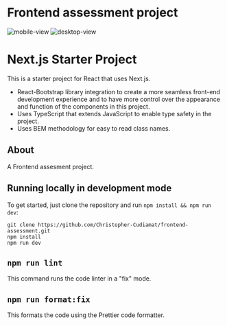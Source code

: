 # Frontend assessment project

![mobile-view](https://github.com/Christopher-Cudiamat/frontend-assessment/assets/52795465/e448e085-57d1-427d-8fbf-f1f396712663)
![desktop-view](https://github.com/Christopher-Cudiamat/frontend-assessment/assets/52795465/723a166b-1f67-4af8-8623-1f9b521e0d8f)

# Next.js Starter Project

This is a starter project for React that uses Next.js.

- React-Bootstrap library integration to create a more seamless front-end development experience and to have more control over the appearance and function of the components in this project.
- Uses TypeScript that extends JavaScript to enable type safety in the project.
- Uses BEM methodology for easy to read class names.

## About

A Frontend assesment project.

## Running locally in development mode

To get started, just clone the repository and run `npm install && npm run dev`:

    git clone https://github.com/Christopher-Cudiamat/frontend-assessment.git
    npm install
    npm run dev

## `npm run lint`

This command runs the code linter in a "fix" mode.

## `npm run format:fix`

This formats the code using the Prettier code formatter.
